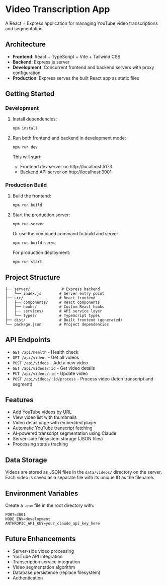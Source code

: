 # Video Transcription App

A React + Express application for managing YouTube video transcriptions and segmentation.

## Architecture

- **Frontend**: React + TypeScript + Vite + Tailwind CSS
- **Backend**: Express.js server
- **Development**: Concurrent frontend and backend servers with proxy configuration
- **Production**: Express serves the built React app as static files

## Getting Started

### Development

1. Install dependencies:
   ```bash
   npm install
   ```

2. Run both frontend and backend in development mode:
   ```bash
   npm run dev
   ```

   This will start:
   - Frontend dev server on http://localhost:5173
   - Backend API server on http://localhost:3001

### Production Build

1. Build the frontend:
   ```bash
   npm run build
   ```

2. Start the production server:
   ```bash
   npm run server
   ```

   Or use the combined command to build and serve:
   ```bash
   npm run build:serve
   ```

   For production deployment:
   ```bash
   npm run start
   ```

## Project Structure

```
├── server/              # Express backend
│   └── index.js        # Server entry point
├── src/                # React frontend
│   ├── components/     # React components
│   ├── hooks/          # Custom React hooks
│   ├── services/       # API service layer
│   └── types/          # TypeScript types
├── dist/               # Built frontend (generated)
└── package.json        # Project dependencies
```

## API Endpoints

- `GET /api/health` - Health check
- `GET /api/videos` - Get all videos
- `POST /api/videos` - Add a new video
- `GET /api/videos/:id` - Get video details
- `PUT /api/videos/:id` - Update video
- `POST /api/videos/:id/process` - Process video (fetch transcript and segment)

## Features

- Add YouTube videos by URL
- View video list with thumbnails
- Video detail page with embedded player
- Automatic YouTube transcript fetching
- AI-powered transcript segmentation using Claude
- Server-side filesystem storage (JSON files)
- Processing status tracking

## Data Storage

Videos are stored as JSON files in the `data/videos/` directory on the server. Each video is saved as a separate file with its unique ID as the filename.

## Environment Variables

Create a `.env` file in the root directory with:

```
PORT=3001
NODE_ENV=development
ANTHROPIC_API_KEY=your_claude_api_key_here
```

## Future Enhancements

- Server-side video processing
- YouTube API integration
- Transcription service integration
- Video segmentation algorithm
- Database persistence (replace filesystem)
- Authentication
